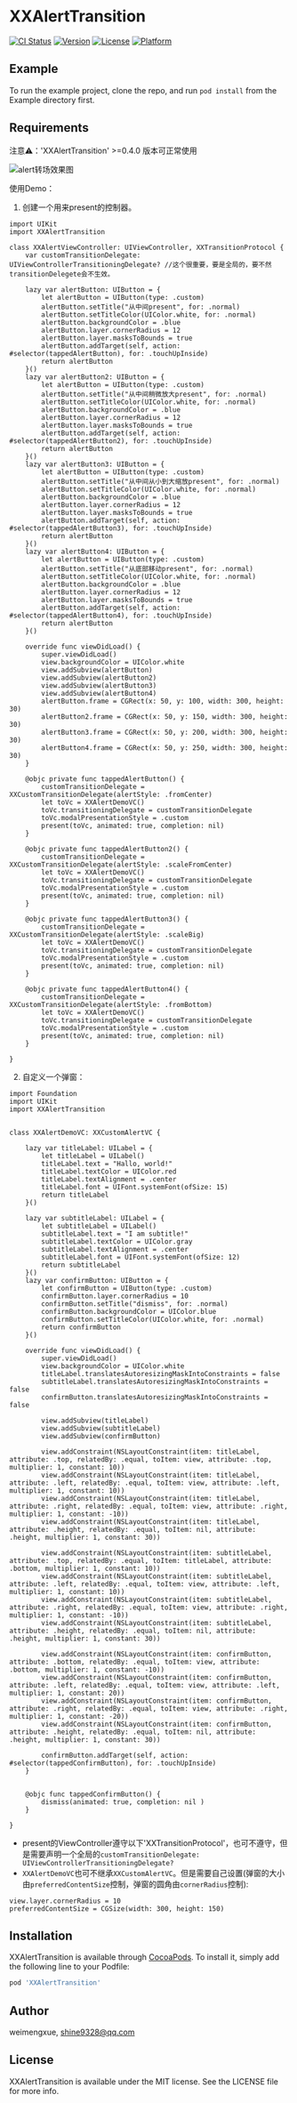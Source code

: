 # XXAlertTransition

[![CI Status](https://img.shields.io/travis/weimengxue/XXAlertTransition.svg?style=flat)](https://travis-ci.org/weimengxue/XXAlertTransition)
[![Version](https://img.shields.io/cocoapods/v/XXAlertTransition.svg?style=flat)](https://cocoapods.org/pods/XXAlertTransition)
[![License](https://img.shields.io/cocoapods/l/XXAlertTransition.svg?style=flat)](https://cocoapods.org/pods/XXAlertTransition)
[![Platform](https://img.shields.io/cocoapods/p/XXAlertTransition.svg?style=flat)](https://cocoapods.org/pods/XXAlertTransition)

## Example

To run the example project, clone the repo, and run `pod install` from the Example directory first.

## Requirements
注意⚠️：'XXAlertTransition' >=0.4.0 版本可正常使用

![alert转场效果图](https://github.com/shine93/XXAlertTransition/blob/main/Example/alertDemo.gif)

使用Demo：
1. 创建一个用来present的控制器。
```
import UIKit
import XXAlertTransition

class XXAlertViewController: UIViewController, XXTransitionProtocol {
    var customTransitionDelegate: UIViewControllerTransitioningDelegate? //这个很重要，要是全局的，要不然transitionDelegete会不生效。
    
    lazy var alertButton: UIButton = {
        let alertButton = UIButton(type: .custom)
        alertButton.setTitle("从中间present", for: .normal)
        alertButton.setTitleColor(UIColor.white, for: .normal)
        alertButton.backgroundColor = .blue
        alertButton.layer.cornerRadius = 12
        alertButton.layer.masksToBounds = true
        alertButton.addTarget(self, action: #selector(tappedAlertButton), for: .touchUpInside)
        return alertButton
    }()
    lazy var alertButton2: UIButton = {
        let alertButton = UIButton(type: .custom)
        alertButton.setTitle("从中间稍微放大present", for: .normal)
        alertButton.setTitleColor(UIColor.white, for: .normal)
        alertButton.backgroundColor = .blue
        alertButton.layer.cornerRadius = 12
        alertButton.layer.masksToBounds = true
        alertButton.addTarget(self, action: #selector(tappedAlertButton2), for: .touchUpInside)
        return alertButton
    }()
    lazy var alertButton3: UIButton = {
        let alertButton = UIButton(type: .custom)
        alertButton.setTitle("从中间从小到大缩放present", for: .normal)
        alertButton.setTitleColor(UIColor.white, for: .normal)
        alertButton.backgroundColor = .blue
        alertButton.layer.cornerRadius = 12
        alertButton.layer.masksToBounds = true
        alertButton.addTarget(self, action: #selector(tappedAlertButton3), for: .touchUpInside)
        return alertButton
    }()
    lazy var alertButton4: UIButton = {
        let alertButton = UIButton(type: .custom)
        alertButton.setTitle("从底部移动present", for: .normal)
        alertButton.setTitleColor(UIColor.white, for: .normal)
        alertButton.backgroundColor = .blue
        alertButton.layer.cornerRadius = 12
        alertButton.layer.masksToBounds = true
        alertButton.addTarget(self, action: #selector(tappedAlertButton4), for: .touchUpInside)
        return alertButton
    }()

    override func viewDidLoad() {
        super.viewDidLoad()
        view.backgroundColor = UIColor.white
        view.addSubview(alertButton)
        view.addSubview(alertButton2)
        view.addSubview(alertButton3)
        view.addSubview(alertButton4)
        alertButton.frame = CGRect(x: 50, y: 100, width: 300, height: 30)
        alertButton2.frame = CGRect(x: 50, y: 150, width: 300, height: 30)
        alertButton3.frame = CGRect(x: 50, y: 200, width: 300, height: 30)
        alertButton4.frame = CGRect(x: 50, y: 250, width: 300, height: 30)
    }
    
    @objc private func tappedAlertButton() {
        customTransitionDelegate = XXCustomTransitionDelegate(alertStyle: .fromCenter)
        let toVc = XXAlertDemoVC()
        toVc.transitioningDelegate = customTransitionDelegate
        toVc.modalPresentationStyle = .custom
        present(toVc, animated: true, completion: nil)
    }

    @objc private func tappedAlertButton2() {
        customTransitionDelegate = XXCustomTransitionDelegate(alertStyle: .scaleFromCenter)
        let toVc = XXAlertDemoVC()
        toVc.transitioningDelegate = customTransitionDelegate
        toVc.modalPresentationStyle = .custom
        present(toVc, animated: true, completion: nil)
    }

    @objc private func tappedAlertButton3() {
        customTransitionDelegate = XXCustomTransitionDelegate(alertStyle: .scaleBig)
        let toVc = XXAlertDemoVC()
        toVc.transitioningDelegate = customTransitionDelegate
        toVc.modalPresentationStyle = .custom
        present(toVc, animated: true, completion: nil)
    }

    @objc private func tappedAlertButton4() {
        customTransitionDelegate = XXCustomTransitionDelegate(alertStyle: .fromBottom)
        let toVc = XXAlertDemoVC()
        toVc.transitioningDelegate = customTransitionDelegate
        toVc.modalPresentationStyle = .custom
        present(toVc, animated: true, completion: nil)
    }

}
```


2. 自定义一个弹窗：
```
import Foundation
import UIKit
import XXAlertTransition


class XXAlertDemoVC: XXCustomAlertVC {

    lazy var titleLabel: UILabel = {
        let titleLabel = UILabel()
        titleLabel.text = "Hallo, world!"
        titleLabel.textColor = UIColor.red
        titleLabel.textAlignment = .center
        titleLabel.font = UIFont.systemFont(ofSize: 15)
        return titleLabel
    }()

    lazy var subtitleLabel: UILabel = {
        let subtitleLabel = UILabel()
        subtitleLabel.text = "I am subtitle!"
        subtitleLabel.textColor = UIColor.gray
        subtitleLabel.textAlignment = .center
        subtitleLabel.font = UIFont.systemFont(ofSize: 12)
        return subtitleLabel
    }()
    lazy var confirmButton: UIButton = {
        let confirmButton = UIButton(type: .custom)
        confirmButton.layer.cornerRadius = 10
        confirmButton.setTitle("dismiss", for: .normal)
        confirmButton.backgroundColor = UIColor.blue
        confirmButton.setTitleColor(UIColor.white, for: .normal)
        return confirmButton
    }()

    override func viewDidLoad() {
        super.viewDidLoad()
        view.backgroundColor = UIColor.white
        titleLabel.translatesAutoresizingMaskIntoConstraints = false
        subtitleLabel.translatesAutoresizingMaskIntoConstraints = false
        confirmButton.translatesAutoresizingMaskIntoConstraints = false

        view.addSubview(titleLabel)
        view.addSubview(subtitleLabel)
        view.addSubview(confirmButton)

        view.addConstraint(NSLayoutConstraint(item: titleLabel, attribute: .top, relatedBy: .equal, toItem: view, attribute: .top, multiplier: 1, constant: 10))
        view.addConstraint(NSLayoutConstraint(item: titleLabel, attribute: .left, relatedBy: .equal, toItem: view, attribute: .left, multiplier: 1, constant: 10))
        view.addConstraint(NSLayoutConstraint(item: titleLabel, attribute: .right, relatedBy: .equal, toItem: view, attribute: .right, multiplier: 1, constant: -10))
        view.addConstraint(NSLayoutConstraint(item: titleLabel, attribute: .height, relatedBy: .equal, toItem: nil, attribute: .height, multiplier: 1, constant: 30))

        view.addConstraint(NSLayoutConstraint(item: subtitleLabel, attribute: .top, relatedBy: .equal, toItem: titleLabel, attribute: .bottom, multiplier: 1, constant: 10))
        view.addConstraint(NSLayoutConstraint(item: subtitleLabel, attribute: .left, relatedBy: .equal, toItem: view, attribute: .left, multiplier: 1, constant: 10))
        view.addConstraint(NSLayoutConstraint(item: subtitleLabel, attribute: .right, relatedBy: .equal, toItem: view, attribute: .right, multiplier: 1, constant: -10))
        view.addConstraint(NSLayoutConstraint(item: subtitleLabel, attribute: .height, relatedBy: .equal, toItem: nil, attribute: .height, multiplier: 1, constant: 30))

        view.addConstraint(NSLayoutConstraint(item: confirmButton, attribute: .bottom, relatedBy: .equal, toItem: view, attribute: .bottom, multiplier: 1, constant: -10))
        view.addConstraint(NSLayoutConstraint(item: confirmButton, attribute: .left, relatedBy: .equal, toItem: view, attribute: .left, multiplier: 1, constant: 20))
        view.addConstraint(NSLayoutConstraint(item: confirmButton, attribute: .right, relatedBy: .equal, toItem: view, attribute: .right, multiplier: 1, constant: -20))
        view.addConstraint(NSLayoutConstraint(item: confirmButton, attribute: .height, relatedBy: .equal, toItem: nil, attribute: .height, multiplier: 1, constant: 30))

        confirmButton.addTarget(self, action: #selector(tappedConfirmButton), for: .touchUpInside)
    }


    @objc func tappedConfirmButton() {
        dismiss(animated: true, completion: nil )
    }

}
```
- present的ViewController遵守以下'XXTransitionProtocol'，也可不遵守，但是需要声明一个全局的`customTransitionDelegate: UIViewControllerTransitioningDelegate?`
- `XXAlertDemoVC`也可不继承`XXCustomAlertVC`。但是需要自己设置(弹窗的大小由`preferredContentSize`控制，弹窗的圆角由`cornerRadius`控制):
```
view.layer.cornerRadius = 10
preferredContentSize = CGSize(width: 300, height: 150)
```
## Installation

XXAlertTransition is available through [CocoaPods](https://cocoapods.org). To install
it, simply add the following line to your Podfile:

```ruby
pod 'XXAlertTransition'
```

## Author

weimengxue, shine9328@qq.com

## License

XXAlertTransition is available under the MIT license. See the LICENSE file for more info.
